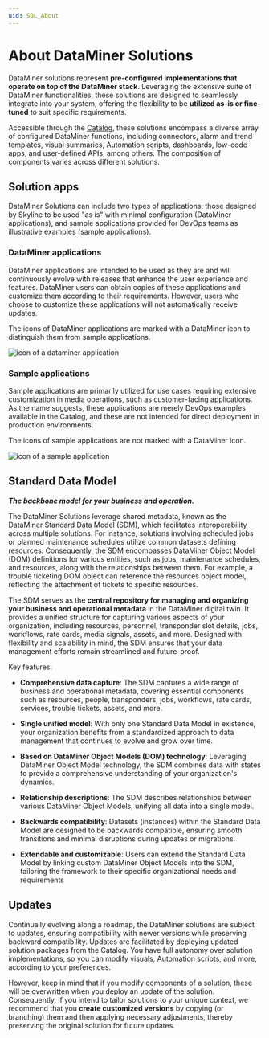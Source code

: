 ```yaml
---
uid: SOL_About
---
```


# About DataMiner Solutions

DataMiner solutions represent **pre-configured implementations that operate on top of the DataMiner stack**. Leveraging the extensive suite of DataMiner functionalities, these solutions are designed to seamlessly integrate into your system, offering the flexibility to be **utilized as-is or fine-tuned** to suit specific requirements.

Accessible through the [Catalog](xref:About_the_Catalog_app), these solutions encompass a diverse array of configured DataMiner functions, including connectors, alarm and trend templates, visual summaries, Automation scripts, dashboards, low-code apps, and user-defined APIs, among others. The composition of components varies across different solutions.

## Solution apps

DataMiner Solutions can include two types of applications: those designed by Skyline to be used "as is" with minimal configuration (DataMiner applications), and sample applications provided for DevOps teams as illustrative examples (sample applications).

### DataMiner applications

DataMiner applications are intended to be used as they are and will continuously evolve with releases that enhance the user experience and features. DataMiner users can obtain copies of these applications and customize them according to their requirements. However, users who choose to customize these applications will not automatically receive updates.

The icons of DataMiner applications are marked with a DataMiner icon to distinguish them from sample applications.

![icon of a dataminer application](~/dataminer/images/DM_Scheduling.png)

### Sample applications

Sample applications are primarily utilized for use cases requiring extensive customization in media operations, such as customer-facing applications. As the name suggests, these applications are merely DevOps examples available in the Catalog, and these are not intended for direct deployment in production environments.

The icons of sample applications are not marked with a DataMiner icon.

![icon of a sample application](~/dataminer/images/FacilityAssetManager.png)

## Standard Data Model

***The backbone model for your business and operation.***

The DataMiner Solutions leverage shared metadata, known as the DataMiner Standard Data Model (SDM), which facilitates interoperability across multiple solutions. For instance, solutions involving scheduled jobs or planned maintenance schedules utilize common datasets defining resources. Consequently, the SDM encompasses DataMiner Object Model (DOM) definitions for various entities, such as jobs, maintenance schedules, and resources, along with the relationships between them. For example, a trouble ticketing DOM object can reference the resources object model, reflecting the attachment of tickets to specific resources.

The SDM serves as the **central repository for managing and organizing your business and operational metadata** in the DataMiner digital twin. It provides a unified structure for capturing various aspects of your organization, including resources, personnel, transponder slot details, jobs, workflows, rate cards, media signals, assets, and more. Designed with flexibility and scalability in mind, the SDM ensures that your data management efforts remain streamlined and future-proof.

Key features:

- **Comprehensive data capture**: The SDM captures a wide range of business and operational metadata, covering essential components such as resources, people, transponders, jobs, workflows, rate cards, services, trouble tickets, assets, and more.

- **Single unified model**: With only one Standard Data Model in existence, your organization benefits from a standardized approach to data management that continues to evolve and grow over time.

- **Based on DataMiner Object Models (DOM) technology**: Leveraging DataMiner Object Model technology, the SDM combines data with states to provide a comprehensive understanding of your organization's dynamics.

- **Relationship descriptions**: The SDM describes relationships between various DataMiner Object Models, unifying all data into a single model.

- **Backwards compatibility**: Datasets (instances) within the Standard Data Model are designed to be backwards compatible, ensuring smooth transitions and minimal disruptions during updates or migrations.

- **Extendable and customizable**: Users can extend the Standard Data Model by linking custom DataMiner Object Models into the SDM, tailoring the framework to their specific organizational needs and requirements

## Updates

Continually evolving along a roadmap, the DataMiner solutions are subject to updates, ensuring compatibility with newer versions while preserving backward compatibility. Updates are facilitated by deploying updated solution packages from the Catalog. You have full autonomy over solution implementations, so you can modify visuals, Automation scripts, and more, according to your preferences.

However, keep in mind that if you modify components of a solution, these will be overwritten when you deploy an update of the solution. Consequently, if you intend to tailor solutions to your unique context, we recommend that you **create customized versions** by copying (or branching) them and then applying necessary adjustments, thereby preserving the original solution for future updates.
